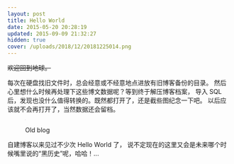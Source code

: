 ```yaml
---
layout: post
title: Hello World
date: 2015-05-20 20:28:19
updated: 2015-09-09 21:32:27
hidden: true
cover: /uploads/2018/12/20181225014.png
---
```


~~欢迎回到地球。~~

每次在硬盘找旧文件时，总会经意或不经意地点进放有旧博客备份的目录。
然后心里想什么时候再处理下这些博文数据呢？等到终于解压博客档案，
导入 SQL 后，发现也没什么值得转换的。既然都打开了，还是截些图纪念一下吧。
以后应该就不会再打开了，当然数据还会留档。

<figure class="center">
  <img
    data-src="/uploads/2015/05/20150520001.png"
    src="data:image/gif;base64,R0lGODdhAQABAPAAAMPDwwAAACwAAAAAAQABAAACAkQBADs="
    alt="Old blog"
    title="Old blog">
  <figcaption><p>Old blog</p></figcaption>
</figure>

自建博客以来见过不少次 Hello World 了，
说不定现在的这里又会是未来哪个时候嘴里说的“黑历史”呢，哈哈！...
